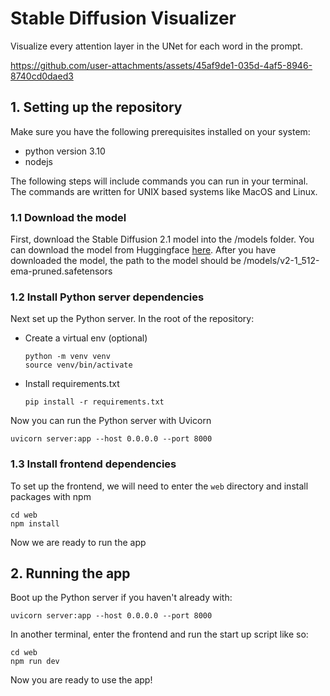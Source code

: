 # Stable Diffusion Visualizer
Visualize every attention layer in the UNet for each word in the prompt.


https://github.com/user-attachments/assets/45af9de1-035d-4af5-8946-8740cd0daed3


## 1. Setting up the repository
Make sure you have the following prerequisites installed on your system:
- python version 3.10
- nodejs

The following steps will include commands you can run in your terminal. The commands are written for UNIX based systems like MacOS and Linux.

### 1.1 Download the model
First, download the Stable Diffusion 2.1 model into the /models folder. You can download the model from Huggingface [here](https://huggingface.co/stabilityai/stable-diffusion-2-1-base/blob/main/v2-1_512-ema-pruned.safetensors).
After you have downloaded the model, the path to the model should be /models/v2-1_512-ema-pruned.safetensors

### 1.2 Install Python server dependencies
Next set up the Python server. In the root of the repository:
- Create a virtual env (optional)
  ```
  python -m venv venv
  source venv/bin/activate
  ```
- Install requirements.txt
  ```
  pip install -r requirements.txt
  ```

Now you can run the Python server with Uvicorn
```
uvicorn server:app --host 0.0.0.0 --port 8000
```

### 1.3 Install frontend dependencies
To set up the frontend, we will need to enter the `web` directory and install packages with npm
```
cd web
npm install
```

Now we are ready to run the app

## 2. Running the app
Boot up the Python server if you haven't already with:
```
uvicorn server:app --host 0.0.0.0 --port 8000
```

In another terminal, enter the frontend and run the start up script like so:
```
cd web
npm run dev
```

Now you are ready to use the app!
